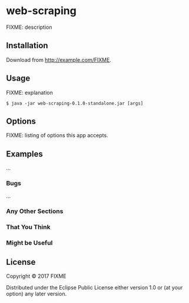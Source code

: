 # web-scraping

FIXME: description

## Installation

Download from http://example.com/FIXME.

## Usage

FIXME: explanation

    $ java -jar web-scraping-0.1.0-standalone.jar [args]

## Options

FIXME: listing of options this app accepts.

## Examples

...

### Bugs

...

### Any Other Sections
### That You Think
### Might be Useful

## License

Copyright © 2017 FIXME

Distributed under the Eclipse Public License either version 1.0 or (at
your option) any later version.
